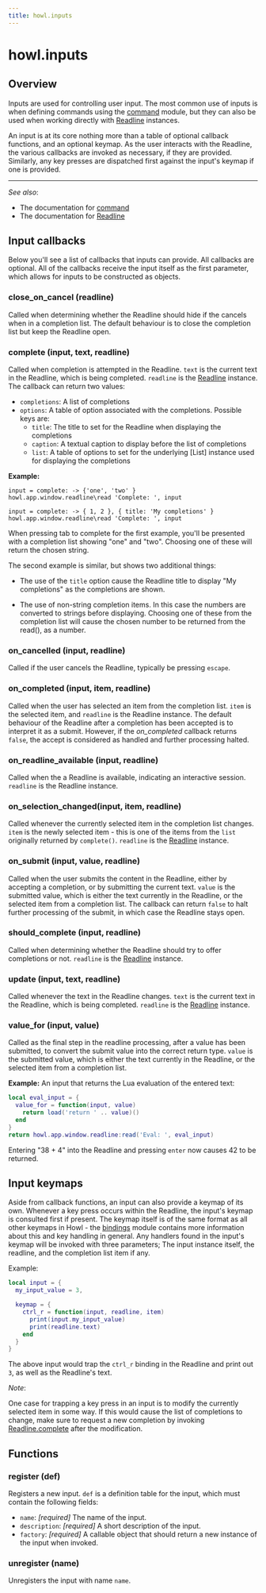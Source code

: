 ```yaml
---
title: howl.inputs
---
```


# howl.inputs

## Overview

Inputs are used for controlling user input. The most common use of inputs is
when defining commands using the [command] module, but they can also be used
when working directly with [Readline] instances.

An input is at its core nothing more than a table of optional callback
functions, and an optional keymap. As the user interacts with the Readline, the
various callbacks are invoked as necessary, if they are provided. Similarly, any
key presses are dispatched first against the input's keymap if one is provided.

---

_See also_:

- The documentation for [command]
- The documentation for [Readline]

## Input callbacks

Below you'll see a list of callbacks that inputs can provide. All callbacks are
optional. All of the callbacks receive the input itself as the first parameter,
which allows for inputs to be constructed as objects.

### close_on_cancel (readline)

Called when determining whether the Readline should hide if the cancels when in
a completion list. The default behaviour is to close the completion list but
keep the Readline open.

### complete (input, text, readline)

Called when completion is attempted in the Readline. `text` is the current text
in the Readline, which is being completed. `readline` is the
[Readline] instance. The callback can return two values:

- `completions`: A list of completions
- `options`: A table of option associated with the completions. Possible keys
are:
  * `title`: The title to set for the Readline when displaying the completions
  * `caption`: A textual caption to display before the list of completions
  * `list`: A table of options to set for the underlying [List] instance used
for displaying the completions

__Example:__

```moonscript
input = complete: -> {'one', 'two' }
howl.app.window.readline\read 'Complete: ', input

input = complete: -> { 1, 2 }, { title: 'My completions' }
howl.app.window.readline\read 'Complete: ', input
```

When pressing tab to complete for the first example, you'll be presented with a
completion list showing "one" and "two". Choosing one of these will return the
chosen string.

The second example is similar, but shows two additional things:

- The use of the `title` option cause the Readline title to display "My
completions" as the completions are shown.

- The use of non-string completion items. In this case the numbers are converted
to strings before displaying. Choosing one of these from the completion list
will cause the chosen number to be returned from the read(), as a number.

### on_cancelled (input, readline)

Called if the user cancels the Readline, typically be pressing `escape`.

### on_completed (input, item, readline)

Called when the user has selected an item from the completion list. `item` is
the selected item, and `readline` is the Readline instance. The default
behaviour of the Readline after a completion has been accepted is to interpret
it as a submit. However, if the *on_completed* callback returns `false`, the
accept is considered as handled and further processing halted.

### on_readline_available (input, readline)

Called when the a Readline is available, indicating an interactive session.
`readline` is the Readline instance.

### on_selection_changed(input, item, readline)

Called whenever the currently selected item in the completion list changes.
`item` is the newly selected item - this is one of the items from the `list`
originally returned by `complete()`. `readline` is the [Readline] instance.

### on_submit (input, value, readline)

Called when the user submits the content in the Readline, either by accepting a
completion, or by submitting the current text. `value` is the submitted value,
which is either the text currently in the Readline, or the selected item from a
completion list. The callback can return `false` to halt further processing of
the submit, in which case the Readline stays open.

### should_complete (input, readline)

Called when determining whether the Readline should try to offer completions or
not. `readline` is the [Readline] instance.

### update (input, text, readline)

Called whenever the text in the Readline changes. `text` is the current text in
the Readline, which is being completed. `readline` is the
[Readline] instance.

### value_for (input, value)

Called as the final step in the readline processing, after a value has been
submitted, to convert the submit value into the correct return type. `value` is
the submitted value, which is either the text currently in the Readline, or the
selected item from a completion list.

__Example:__ An input that returns the Lua evaluation of the entered text:

```lua
local eval_input = {
  value_for = function(input, value)
    return load('return ' .. value)()
  end
}
return howl.app.window.readline:read('Eval: ', eval_input)
```

Entering "38 + 4" into the Readline and pressing `enter` now causes 42 to be
returned.

## Input keymaps

Aside from callback functions, an input can also provide a keymap of its own.
Whenever a key press occurs within the Readline, the input's keymap is consulted
first if present. The keymap itself is of the same format as all other keymaps
in Howl - the [bindings](bindings.html) module contains more information about
this and key handling in general. Any handlers found in the input's keymap will
be invoked with three parameters; The input instance itself, the readline, and
the completion list item if any.

Example:

```lua
local input = {
  my_input_value = 3,

  keymap = {
    ctrl_r = function(input, readline, item)
      print(input.my_input_value)
      print(readline.text)
    end
  }
}
```

The above input would trap the `ctrl_r` binding in the Readline and print out
`3`, as well as the Readline's text.

*Note*:

One case for trapping a key press in an input is to modify the currently
selected item in some way. If this would cause the list of completions to
change, make sure to request a new completion by invoking
[Readline.complete](ui/readline.html#complete) after the modification.


## Functions

### register (def)

Registers a new input. `def` is a definition table for the input, which must
contain the following fields:

- `name`: _[required]_ The name of the input.
- `description`: _[required]_ A short description of the input.
- `factory`: _[required]_ A callable object that should return a new instance of
the input when invoked.

### unregister (name)

Unregisters the input with name `name`.

[command]: command.html
[Readline]: ui/readline.html
